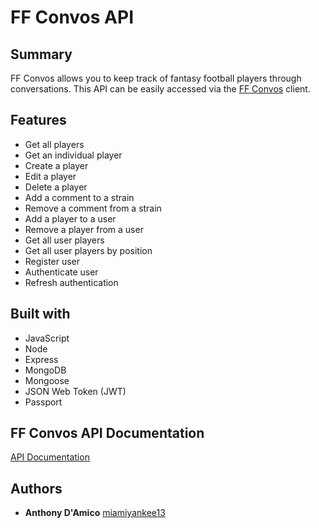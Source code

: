 # FF Convos API

## Summary
FF Convos allows you to keep track of fantasy football players through conversations.
This API can be easily accessed via the [FF Convos](https://ff-convos-client.herokuapp.com/) client.

## Features
* Get all players
* Get an individual player
* Create a player
* Edit a player
* Delete a player
* Add a comment to a strain
* Remove a comment from a strain
* Add a player to a user
* Remove a player from a user
* Get all user players
* Get all user players by position
* Register user
* Authenticate user
* Refresh authentication

## Built with
* JavaScript
* Node
* Express
* MongoDB
* Mongoose
* JSON Web Token (JWT)
* Passport

## FF Convos API Documentation
[API Documentation](https://miamiyankee13.github.io/api-docs-ff-convos/#introduction)

## Authors
* **Anthony D'Amico** [miamiyankee13](https://github.com/miamiyankee13)